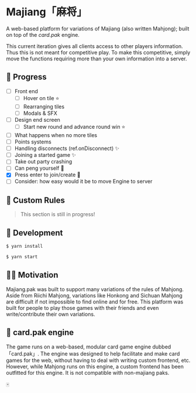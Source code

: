 # Majiang「麻将」

A web-based platform for variations of Majiang (also written Mahjong); built on top of the _card.pak_ engine.

This current iteration gives all clients access to other players information. Thus this is not meant for competitive play. To make this competitive, simply move the functions requiring more than your own information into a server.

## 🐣 Progress

- [ ] Front end
  - [ ] Hover on tile ⭐️
  - [ ] Rearranging tiles
  - [ ] Modals & SFX
- [ ] Design end screen
  - [ ] Start new round and advance round win ⭐️
- [ ] What happens when no more tiles
- [ ] Points systems
- [ ] Handling disconnects (ref.onDisconnect) ✨
- [ ] Joining a started game ✨
- [ ] Take out party crashing
- [ ] Can peng yourself 🐛
- [x] Press enter to join/create 🐛
- [ ] Consider: how easy would it be to move Engine to server

## 🎒 Custom Rules

> This section is still in progress!

## 🔨 Development

```sh
$ yarn install
```

```sh
$ yarn start
```

## 💪🏼 Motivation

Majiang.pak was built to support many variations of the rules of Mahjong. Aside from Riichi Mahjong, variations like Honkong and Sichuan Mahjong are difficult if not impossible to find online and for free. This platform was built for people to play those games with their friends and even write/contribute their own variations.

## 🎠 card.pak engine

The game runs on a web-based, modular card game engine dubbed 「card.pak」. The engine was designed to help facilitate and make card games for the web, without having to deal with writing custom frontend, etc. However, while Mahjong runs on this engine, a custom frontend has been outfitted for this engine. It is not compatible with non-majiang paks.

🀄
